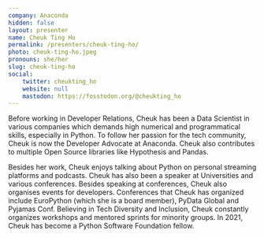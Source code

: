 ```yaml
---
company: Anaconda
hidden: false
layout: presenter
name: Cheuk Ting Ho
permalink: /presenters/cheuk-ting-ho/
photo: cheuk-ting-ho.jpeg
pronouns: she/her
slug: cheuk-ting-ho
social:
    twitter: cheukting_ho
    website: null
    mastodon: https://fosstodon.org/@cheukting_ho
---
```


Before working in Developer Relations, Cheuk has been a Data Scientist in various companies which demands high numerical and programmatical skills, especially in Python. To follow her passion for the tech community, Cheuk is now the Developer Advocate at Anaconda. Cheuk also contributes to multiple Open Source libraries like Hypothesis and Pandas.

Besides her work, Cheuk enjoys talking about Python on personal streaming platforms and podcasts. Cheuk has also been a speaker at Universities and various conferences. Besides speaking at conferences, Cheuk also organises events for developers. Conferences that Cheuk has organized include EuroPython (which she is a board member), PyData Global and Pyjamas Conf. Believing in Tech Diversity and Inclusion, Cheuk constantly organizes workshops and mentored sprints for minority groups. In 2021, Cheuk has become a Python Software Foundation fellow.
